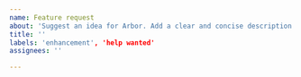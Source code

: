 ```yaml
---
name: Feature request
about: 'Suggest an idea for Arbor. Add a clear and concise description of what the problem is and what you want to happen instead. '
title: ''
labels: 'enhancement', 'help wanted'
assignees: ''

---
```

